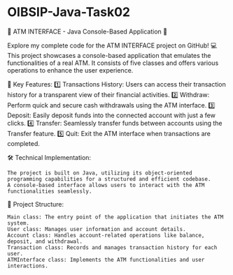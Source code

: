 # OIBSIP-Java-Task02
🏦 ATM INTERFACE - Java Console-Based Application 🚀

Explore my complete code for the ATM INTERFACE project on GitHub! 💻 This project showcases a console-based application that emulates the functionalities of a real ATM. It consists of five classes and offers various operations to enhance the user experience.

🔑 Key Features:
1️⃣ Transactions History: Users can access their transaction history for a transparent view of their financial activities.
2️⃣ Withdraw: Perform quick and secure cash withdrawals using the ATM interface.
3️⃣ Deposit: Easily deposit funds into the connected account with just a few clicks.
4️⃣ Transfer: Seamlessly transfer funds between accounts using the Transfer feature.
5️⃣ Quit: Exit the ATM interface when transactions are completed.

🛠️ Technical Implementation:

    The project is built on Java, utilizing its object-oriented programming capabilities for a structured and efficient codebase.
    A console-based interface allows users to interact with the ATM functionalities seamlessly.

📁 Project Structure:

    Main class: The entry point of the application that initiates the ATM system.
    User class: Manages user information and account details.
    Account class: Handles account-related operations like balance, deposit, and withdrawal.
    Transaction class: Records and manages transaction history for each user.
    ATMInterface class: Implements the ATM functionalities and user interactions.
